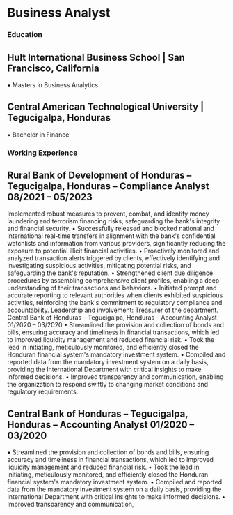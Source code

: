 # Business Analyst

### Education

## Hult International Business School | San Francisco, California
• Masters in Business Analytics

## Central American Technological University | Tegucigalpa, Honduras
• Bachelor in Finance

### Working Experience

## Rural Bank of Development of Honduras – Tegucigalpa, Honduras – Compliance Analyst 08/2021 – 05/2023
Implemented robust measures to prevent, combat, and identify money laundering and terrorism financing risks,
safeguarding the bank's integrity and financial security.
• Successfully released and blocked national and international real-time transfers in alignment with the bank's
confidential watchlists and information from various providers, significantly reducing the exposure to potential
illicit financial activities.
• Proactively monitored and analyzed transaction alerts triggered by clients, effectively identifying and investigating
suspicious activities, mitigating potential risks, and safeguarding the bank's reputation.
• Strengthened client due diligence procedures by assembling comprehensive client profiles, enabling a deep
understanding of their transactions and behaviors.
• Initiated prompt and accurate reporting to relevant authorities when clients exhibited suspicious activities,
reinforcing the bank's commitment to regulatory compliance and accountability.
Leadership and involvement: Treasurer of the department.
Central Bank of Honduras – Tegucigalpa, Honduras – Accounting Analyst 01/2020 – 03/2020
• Streamlined the provision and collection of bonds and bills, ensuring accuracy and timeliness in financial
transactions, which led to improved liquidity management and reduced financial risk.
• Took the lead in initiating, meticulously monitored, and efficiently closed the Honduran financial system's
mandatory investment system.
• Compiled and reported data from the mandatory investment system on a daily basis, providing the International
Department with critical insights to make informed decisions.
• Improved transparency and communication, enabling the organization to respond swiftly to changing market
conditions and regulatory requirements.

## Central Bank of Honduras – Tegucigalpa, Honduras – Accounting Analyst 01/2020 – 03/2020
• Streamlined the provision and collection of bonds and bills, ensuring accuracy and timeliness in financial
transactions, which led to improved liquidity management and reduced financial risk.
• Took the lead in initiating, meticulously monitored, and efficiently closed the Honduran financial system's
mandatory investment system.
• Compiled and reported data from the mandatory investment system on a daily basis, providing the International
Department with critical insights to make informed decisions.
• Improved transparency and communication,
